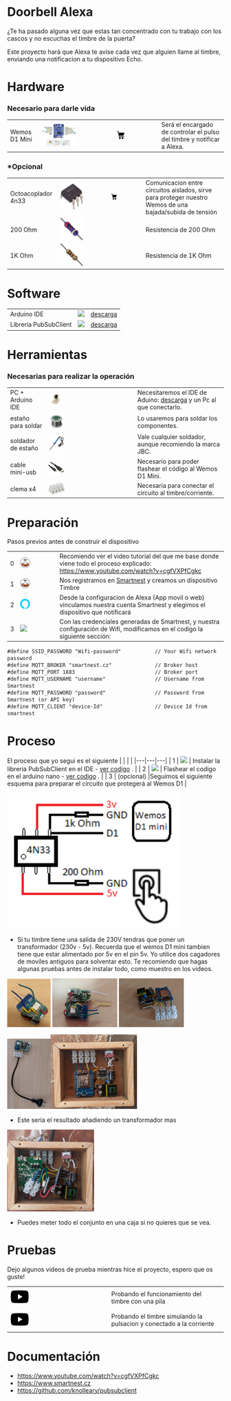 # Doorbell Alexa

¿Te ha pasado alguna vez que estas tan concentrado con tu trabajo con los cascos y no escuchas el timbre de la puerta? 

Este proyecto hará que Alexa te avise cada vez que alguien llame al timbre, enviando una notificacion a tu dispositivo Echo.

# Hardware

### Necesario para darle vida

|   |   |   |   |
|---|---|---|---|
| Wemos D1 Mini |<img src="img/arduino/wemos_d1_mini.jpg" width="50%"/>|[<img src="img/icos/carrito.png" width="20%"/>](https://www.amazon.es/AZDelivery-D1-Mini-desarrollo-compatible/dp/B0754N794H)| Será el encargado de controlar el pulso del timbre y notificar a Alexa. |


### *Opcional
|   |   |   |   |
|---|---|---|---|
| Octoacoplador 4n33 |<img src="img/arduino/4n33.jpg" width="50%"/>|[<img src="img/icos/carrito.png" width="20%"/>](https://www.amazon.es/AZDelivery-D1-Mini-desarrollo-compatible/dp/B0754N794H)| Comunicacion entre circuitos aislados, sirve para proteger nuestro Wemos de una bajada/subida de tensión |
| 200 Ohm |<img src="img/arduino/200ohm.jpg" width="50%"/>|| Resistencia de 200 Ohm|
| 1K Ohm |<img src="img/arduino/1kohm.jpg" width="50%"/>|| Resistencia de 1K Ohm |

# Software
|   |   |   |
|---|---|---|
| Arduino IDE  |<img src="https://www.arduino.cc/en/pub/skins/arduinoWide/img/ArduinoAPP-01.svg" width="20%"/> | <a href="https://www.arduino.cc/en/main/software">descarga</a> |
| Librería PubSubClient  |<img src="https://www.arduino.cc/en/pub/skins/arduinoWide/img/ArduinoAPP-01.svg" width="20%"/> | <a href="https://github.com/knolleary/pubsubclient">descarga</a> |

# Herramientas

### Necesarias para realizar la operación

|   |   |   |
|---|---|---|
| PC + Arduino IDE  |<img src="img/tool/pc.jpg" width="20%"/> | Necesitaremos el IDE de Aduino:  <a href="https://www.arduino.cc/en/main/software">descarga</a> y un Pc al que conectarlo. |
| estaño para soldar |<img src="img/tool/tin.jpg" width="20%"/> | Lo usaremos para soldar los componentes.  |
| soldador de estaño |<img src="img/tool/welder.jpg" width="20%"/>  | Vale cualquier soldador, aunque recomiendo la marca JBC.  |
| cable mini-usb  |<img src="img/tool/cab_micro_usb.jpg" width="20%"/>|Necesario para poder flashear el código al Wemos D1 Mini.|
| clema x4  |<img src="img/tool/clema.jpg" width="20%"/>| Necesaria para conectar el circuito al timbre/corriente. |

# Preparación

Pasos previos antes de construir el dispositivo

|   |   |   |
|---|---|---|
|  0 | <img src="img/icos/smartnest.png" width="30%"/>  | Recomiendo ver el video tutorial del que me base donde viene todo el proceso explicado: https://www.youtube.com/watch?v=cgfVXPfCgkc  |
|  1 | <img src="img/icos/smartnest.png" width="30%"/>  | Nos registramos en <a href="https://www.smartnest.cz/index/ES">Smartnest</a> y creamos un dispositivo Timbre  |
|  2 | <img src="img/icos/alexa.png" width="30%"/>  | Desde la configuracion de Alexa (App movil o web) vinculamos nuestra cuenta Smartnest y elegimos el dispositivo que notificará |
|  3 | <img src="https://www.arduino.cc/en/pub/skins/arduinoWide/img/ArduinoAPP-01.svg" width="30%"/>  | Con las credenciales generadas de Smartnest, y nuestra configuración de Wifi, modificamos en el codigo la siguiente sección:|

``` #define SSID_NAME "Wifi-name"               // Your Wifi Network name
#define SSID_PASSWORD "Wifi-password"           // Your Wifi network password
#define MQTT_BROKER "smartnest.cz"              // Broker host
#define MQTT_PORT 1883                          // Broker port
#define MQTT_USERNAME "username"                // Username from Smartnest
#define MQTT_PASSWORD "password"                // Password from Smartnest (or API key)
#define MQTT_CLIENT "device-Id"                 // Device Id from smartnest 
``` 

# Proceso

El proceso que yo segui es el siguiente
|   |   |   |
|---|---|---|
|  1 | <img src="https://www.arduino.cc/en/pub/skins/arduinoWide/img/ArduinoAPP-01.svg" width="30%"/>  | Instalar la libreria PubSubClient en el IDE - <a href="https://github.com/knolleary/pubsubclient">ver codigo</a> .  |
|  2 | <img src="https://www.arduino.cc/en/pub/skins/arduinoWide/img/ArduinoAPP-01.svg" width="30%"/>  | Flashear el codigo en el arduino nano - <a href="https://github.com/danijerez/doorbell_alexa/blob/master/doorbell/doorbell.ino">ver codigo</a> .  |
|  3  | (opcional) |Seguimos el siguiente esquema para preparar el circuito que protegerá al Wemos D1 |

 <img src="img/arduino/circuito.png" width="80%"/> 

* Si tu timbre tiene una salida de 230V tendras que poner un transformador (230v - 5v). Recuerda que el wemos D1 mini tambien tiene que estar alimentado por 5v en el pin 5v.
Yo utilice dos cagadores de moviles antiguos para solventar esto. Te recomiendo que hagas algunas pruebas antes de instalar todo, como muestro en los videos.


<img src="img/photos/foto1.jpg" width="20%"/> <img src="img/photos/foto2.jpg" width="30%"/> <img src="img/photos/foto3.jpg" width="30%"/>  

<img src="img/photos/foto4.jpg" width="20%"/><img src="img/photos/foto5.jpg" width="40%"/>   

* Este seria el resultado añadiendo un transformador mas

<img src="img/photos/foto6.jpg" width="40%"/>   

* Puedes meter todo el conjunto en una caja si no quieres que se vea.

# Pruebas

Dejo algunos videos de prueba mientras hice el proyecto, espero que os guste!

|   |   | 
|---|---|
|[<img src="img/icos/youtube.png" width="20%"/>](https://youtu.be/0RNIjLOwQlc "test 1 - alexa doorbell")| Probando el funcionamiento del timbre con una pila|
|[<img src="img/icos/youtube.png" width="20%"/>](https://youtu.be/eLEP1y79GZg "test 2 - alexa doorbell")| Probando el timbre simulando la pulsacion y conectado a la corriente |


# Documentación

* https://www.youtube.com/watch?v=cgfVXPfCgkc
* https://www.smartnest.cz
* https://github.com/knolleary/pubsubclient
